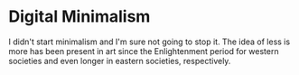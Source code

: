 # Digital Minimalism

I didn't start minimalism and I'm sure not going to stop it. The idea of less is more has been present in art since the Enlightenment period for western societies and even longer in eastern societies, respectively.
